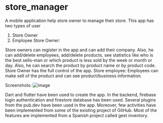 # store_manager
A mobile application help store owner to manage their store.
This app has two types of user
1. Store Owner
2. Employee
Store Owner:

Store owners can register in the app and can add their company. Also, he can add/delete employees, 
add/delete products, see statistics like who is the best sells-man or which product is less sold by the 
week or month or day. Also, he can search the product by product name or by product code. Store 
Owner has the full control of the app.
Store employee: Employees can make sell of the product and can see product/business information. 

Screenshots:
![image](https://user-images.githubusercontent.com/63489096/186502511-c084a649-8865-473f-8cc0-cda2aaf66c1a.png)

Dart and flutter have been used to create the app. In the backend, firebase login authentication and 
firestore database has been used. Several plugins from the pub.dev have been used in the app. 
Moreover, few activities have been implemented from some of the existing project of GitHub. Most of 
the features are implemented from a Spanish project called gest inventory.
